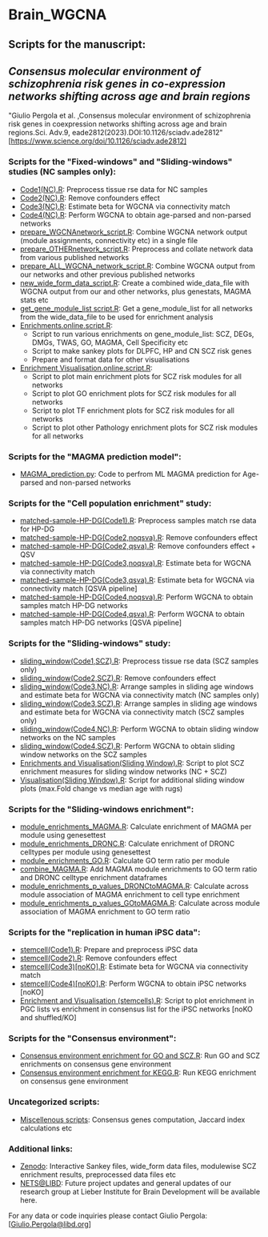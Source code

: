 # Brain_WGCNA
## Scripts for the manuscript: 
## *Consensus molecular environment of schizophrenia risk genes in co-expression networks shifting across age and brain regions*
"Giulio Pergola et al. ,Consensus molecular environment of schizophrenia risk genes in coexpression networks shifting across age and brain regions.Sci. Adv.9, eade2812(2023).DOI:10.1126/sciadv.ade2812" [https://www.science.org/doi/10.1126/sciadv.ade2812]

### Scripts for the "Fixed-windows" and "Sliding-windows" studies (NC samples only):
* [Code1(NC).R](revision/preprocess/revision_script1.R): Preprocess tissue rse data for NC samples
* [Code2(NC).R](revision/preprocess/revision_script2.R): Remove confounders effect
* [Code3(NC).R](revision/preprocess/revision_script3.R): Estimate beta for WGCNA via connectivity match
* [Code4(NC).R](revision/preprocess/revision_script4.R): Perform WGCNA to obtain age-parsed and non-parsed networks 
* [prepare_WGCNAnetwork_script.R](combine/prepare_WGCNAnetwork_script.R): Combine WGCNA network output (module assignments, connectivity etc) in a single file
* [prepare_OTHERnetwork_script.R](combine/prepare_OTHERnetwork_script.R): Preprocess and collate network data from various published networks
* [prepare_ALL_WGCNA_network_script.R](combine/prepare_ALL_WGCNA_network_script.R): Combine WGCNA output from our networks and other previous published networks
* [new_wide_form_data_script.R](combine/new_wide_form_data_script.R): Create a combined wide_data_file with WGCNA output from our and other networks, plus genestats, MAGMA stats etc
* [get_gene_module_list script.R](combine/get_gene_module_list%20script.R): Get a gene_module_list for all networks from the wide_data_file to be used for enrichment analysis
* [Enrichments.online.script.R](revision/enrich_and_plot/Enrichments.online.script.R):
  - Script to run various enrichments on gene_module_list: SCZ, DEGs, DMGs, TWAS, GO, MAGMA, Cell Specificity etc
  - Script to make sankey plots for DLPFC, HP and CN SCZ risk genes
  - Prepare and format data for other visualisations
* [Enrichment Visualisation.online.script.R](revision/enrich_and_plot/Enrichment%20Visualisation.online.script.R): 
  - Script to plot main enrichment plots for SCZ risk modules for all networks
  - Script to plot GO enrichment plots for SCZ risk modules for all networks
  - Script to plot TF enrichment plots for SCZ risk modules for all networks
  - Script to plot other Pathology enrichment plots for SCZ risk modules for all networks

### Scripts for the "MAGMA prediction model":
* [MAGMA_prediction.py](MLcode/MAGMA_prediction.py): Code to perfrom ML MAGMA prediction for Age-parsed and non-parsed networks

### Scripts for the "Cell population enrichment" study:
* [matched-sample-HP-DG(Code1).R](cell_population_enrichment/matched-sample-HP-DG(Code1).R): Preprocess samples match rse data for HP-DG
* [matched-sample-HP-DG(Code2,noqsva).R](cell_population_enrichment/matched-sample-HP-DG(Code2%2Cnoqsva).R): Remove confounders effect
* [matched-sample-HP-DG(Code2,qsva).R](cell_population_enrichment/matched-sample-HP-DG(Code2%2Cqsva).R):  Remove confounders effect + QSV
* [matched-sample-HP-DG(Code3,noqsva).R](cell_population_enrichment/matched-sample-HP-DG(Code3%2Cnoqsva).R): Estimate beta for WGCNA via connectivity match 
* [matched-sample-HP-DG(Code3,qsva).R](cell_population_enrichment/matched-sample-HP-DG(Code3%2Cqsva).R): Estimate beta for WGCNA via connectivity match [QSVA pipeline]
* [matched-sample-HP-DG(Code4,noqsva).R](cell_population_enrichment/matched-sample-HP-DG(Code4%2Cnoqsva).R): Perform WGCNA to obtain samples match HP-DG networks
* [matched-sample-HP-DG(Code4,qsva).R](cell_population_enrichment/matched-sample-HP-DG(Code4%2Cqsva).R): Perform WGCNA to obtain samples match HP-DG networks [QSVA pipeline]


### Scripts for the "Sliding-windows" study:
* [sliding_window(Code1,SCZ).R](sliding_windows/sliding_window(Code1%2CSCZ).R): Preprocess tissue rse data (SCZ samples only)
* [sliding_window(Code2,SCZ).R](sliding_windows/sliding_window(Code2%2CSCZ).R): Remove confounders effect
* [sliding_window(Code3,NC).R](sliding_windows/sliding_window(Code3%2CNC).R): Arrange samples in sliding age windows and estimate beta for WGCNA via connectivity match (NC samples only)
* [sliding_window(Code3,SCZ).R](sliding_windows/sliding_window(Code3%2CSCZ).R): Arrange samples in sliding age windows and estimate beta for WGCNA via connectivity match (SCZ samples only)
* [sliding_window(Code4,NC).R](sliding_windows/sliding_window(Code4%2CNC).R): Perform WGCNA to obtain sliding window networks on the NC samples
* [sliding_window(Code4,SCZ).R](sliding_windows/sliding_window(Code4%2CSCZ).R): Perform WGCNA to obtain sliding window networks on the SCZ samples
* [Enrichments and Visualisation(Sliding Window).R](sliding_windows/enrich_and_plot/Enrichments%20and%20Visualisation(Sliding%20Window).R): Script to plot SCZ enrichment measures for sliding window networks (NC + SCZ)
* [Visualisation(Sliding Window).R](sliding_windows/enrich_and_plot/Visualisation(Sliding%20Window).R): Script for additional sliding window plots (max.Fold change vs median age with rugs)


### Scripts for the "Sliding-windows enrichment":
* [module_enrichments_MAGMA.R](sliding_windows_enrichment/module_enrichments_MAGMA.R): Calculate enrichment of MAGMA per module using genesettest 
* [module_enrichments_DRONC.R](sliding_windows_enrichment/module_enrichments_DRONC.R): Calculate enrichment of DRONC celltypes per module using genesettest 
* [module_enrichments_GO.R](sliding_windows_enrichment/module_enrichments_GO.R): Calculate GO term ratio per module
* [combine_MAGMA.R](sliding_windows_enrichment/combine_MAGMA.R): Add MAGMA module enrichments to GO term ratio and DRONC celltype enrichment dataframes 
* [module_enrichments_p_values_DRONCtoMAGMA.R](sliding_windows_enrichment/module_enrichments_p_values_DRONCtoMAGMA.R): Calculate across module association of MAGMA enrichment to cell type enrichment
* [module_enrichments_p_values_GOtoMAGMA.R](sliding_windows_enrichment/module_enrichments_p_values_GOtoMAGMA.R): Calculate across module association of MAGMA enrichment to GO term ratio


### Scripts for the "replication in human iPSC data":
* [stemcell(Code1).R](stemcells/stemcell(Code1).R): Prepare and preprocess iPSC data
* [stemcell(Code2).R](stemcells/stemcell(Code2).R): Remove confounders effect
* [stemcell(Code3)[noKO].R](stemcells/stemcell(Code3)%5BnoKO%5D.R): Estimate beta for WGCNA via connectivity match
* [stemcell(Code4)[noKO].R](stemcells/stemcell(Code4)%5BnoKO%5D.R): Perform WGCNA to obtain iPSC networks [noKO]
* [Enrichment and Visualisation (stemcells).R](stemcells/enrich_and_plot/Enrichment%20and%20Visualisation%20(stemcells).R): Script to plot enrichment in PGC lists vs enrichment in consensus list for the iPSC networks [noKO and shuffled/KO]

### Scripts for the "Consensus environment":
* [Consensus environment enrichment for GO and SCZ.R](Consensus%20environment/Consensus%20environment%20enrichment%20for%20GO%20and%20SCZ.R): Run GO and SCZ enrichments on consensus gene environment
* [Consensus environment enrichment for KEGG.R](Consensus%20environment/Consensus%20environment%20enrichment%20for%20KEGG.R): Run KEGG enrichment on consensus gene environment

### Uncategorized scripts:
* [Miscellenous scripts](misc/scripts/): Consensus genes computation, Jaccard index calculations etc

### Additional links:
* [Zenodo](https://doi.org/10.5281/zenodo.5676480): Interactive Sankey files, wide_form data files, modulewise SCZ enrichment results, preprocessed data files etc
* [NETS@LIBD](https://nets.libd.org/age_wgcna/): Future project updates and general updates of our research group at Lieber Institute for Brain Development will be available here.

For any data or code inquiries please contact Giulio Pergola: [Giulio.Pergola@libd.org]
